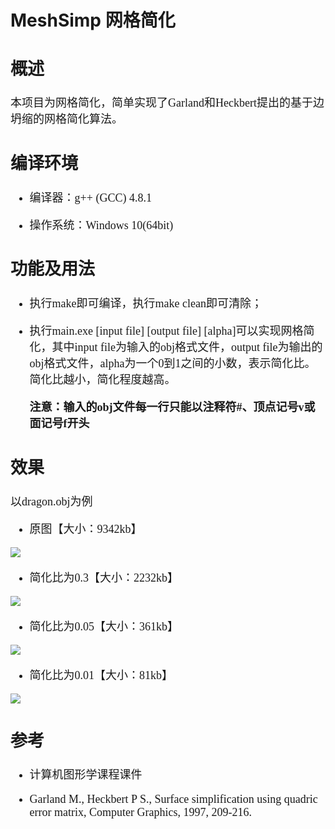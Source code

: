 # MeshSimp 网格简化

<font size = 4 style="font-family:微软雅黑">

## 概述

本项目为网格简化，简单实现了Garland和Heckbert提出的基于边坍缩的网格简化算法。

## 编译环境

- 编译器：g++ (GCC) 4.8.1

- 操作系统：Windows 10(64bit)

## 功能及用法

- 执行make即可编译，执行make clean即可清除；

- 执行main.exe [input file] [output file] [alpha]可以实现网格简化，其中input file为输入的obj格式文件，output file为输出的obj格式文件，alpha为一个0到1之间的小数，表示简化比。简化比越小，简化程度越高。

	**注意：输入的obj文件每一行只能以注释符#、顶点记号v或面记号f开头**

## 效果

以dragon.obj为例

- 原图【大小：9342kb】

![](http://i.imgur.com/CbldvpD.png)

- 简化比为0.3【大小：2232kb】

![](http://i.imgur.com/uH63uY1.png)

- 简化比为0.05【大小：361kb】

![](http://i.imgur.com/e7s38if.png)

- 简化比为0.01【大小：81kb】

![](http://i.imgur.com/ctFsma1.png)

## 参考

- 计算机图形学课程课件

- Garland M., Heckbert P S., Surface simplification using quadric error matrix, Computer Graphics, 1997, 209-216.

</font>